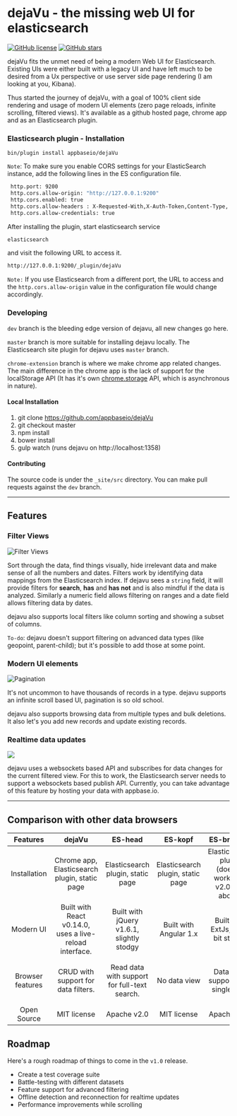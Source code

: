 dejaVu - the missing web UI for elasticsearch
====

[![GitHub license](https://img.shields.io/badge/license-MIT-blue.svg)](https://raw.githubusercontent.com/appbaseio/dejaVu/dev/LICENSE.md)
[![GitHub stars](https://img.shields.io/github/stars/appbaseio/dejaVu.svg)](https://github.com/appbaseio/dejaVu/stargazers)

dejaVu fits the unmet need of being a modern Web UI for Elasticsearch. Existing UIs were either built with a legacy UI and have left much to be desired from a Ux perspective or use server side page rendering (I am looking at you, Kibana).

Thus started the journey of dejaVu, with a goal of 100% client side rendering and usage of modern UI elements (zero page reloads, infinite scrolling, filtered views). It's available as a github hosted page, chrome app and as an Elasticsearch plugin.

### Elasticsearch plugin - Installation

``bin/plugin install appbaseio/dejaVu``

``Note``: To make sure you enable CORS settings for your ElasticSearch instance, add the following lines in the ES configuration file.

```sh
 http.port: 9200
 http.cors.allow-origin: "http://127.0.0.1:9200"
 http.cors.enabled: true
 http.cors.allow-headers : X-Requested-With,X-Auth-Token,Content-Type, Content-Length, Authorization
 http.cors.allow-credentials: true
```

After installing the plugin, 
start elasticsearch service 
```sh
elasticsearch
```
and visit the following URL to access it.

```sh 
http://127.0.0.1:9200/_plugin/dejaVu 
```

``Note:`` If you use Elasticsearch from a different port, the URL to access and the `http.cors.allow-origin` value in the configuration file would change accordingly.

### Developing

``dev`` branch is the bleeding edge version of dejavu, all new changes go here.

``master`` branch is more suitable for installing dejavu locally. The Elasticsearch site plugin for dejavu uses ``master`` branch.

``chrome-extension`` branch is where we make chrome app related changes. The main difference in the chrome app is the lack of support for the localStorage API (It has it's own [chrome.storage](https://developer.chrome.com/extensions/storage) API, which is asynchronous in nature).

#### Local Installation

1. git clone https://github.com/appbaseio/dejaVu  
2. git checkout master
3. npm install
4. bower install
5. gulp watch (runs dejavu on http://localhost:1358)


#### Contributing

The source code is under the ``_site/src`` directory.
You can make pull requests against the ``dev`` branch.

---

## Features

### Filter Views

![Filter Views](http://gdurl.com/DKHu)

Sort through the data, find things visually, hide irrelevant data and make sense of all the numbers and dates. Filters work by identifying data mappings from the Elasticsearch index. If dejavu sees a ``string`` field, it will provide filters for **search**, **has** and **has not** and is also mindful if the data is analyzed. Similarly a numeric field allows filtering on ranges and a date field allows filtering data by dates.

dejavu also supports local filters like column sorting and showing a subset of columns.

``To-do``: dejavu doesn't support filtering on advanced data types (like geopoint, parent-child); but it's possible to add those at some point.

### Modern UI elements

![Pagination](http://gdurl.com/P6Ay)

It's not uncommon to have thousands of records in a type. dejavu supports an infinite scroll based UI, pagination is so old school.

dejavu also supports browsing data from multiple types and bulk deletions. It also let's you add new records and update existing records.

### Realtime data updates

![](http://gdurl.com/lBVA)

dejavu uses a websockets based API and subscribes for data changes for the current filtered view. For this to work, the Elasticsearch server needs to support a websockets based publish API. Currently, you can take advantage of this feature by hosting your data with appbase.io.

---

## Comparison with other data browsers

|     Features     |                                                    dejaVu                                                    | ES-head | ES-kopf | ES-browser |                                 Kibana                                |
|:----------------:|:------------------------------------------------------------------------------------------------------------:|:------------------:|:------------------:|:---------------------:|:---------------------------------------------------------------------:|
| Installation     | Chrome app, Elasticsearch plugin, static page      | Elasticsearch plugin, static page | Elasticsearch plugin, static page  | Elasticsearch plugin (doesn't work with v2.0 and above) | Elasticsearch plugin |
| Modern UI        | Built with React v0.14.0, uses a live-reload interface.                                                  | Built with jQuery v1.6.1, slightly stodgy | Built with Angular 1.x | Built with ExtJs, but a bit stodgy | Built with Node.JS, Hapi, Jade                                                                     |
| Browser features | CRUD with support for data filters. | Read data with support for full-text search. | No data view |  Data view support for a single type | Read view with support for visualizations / charting |
| Open Source      | MIT license                                                                          |  Apache v2.0               |       MIT license             |   Apache v2.0                    |   Apache v2.0                                                                    |



## Roadmap

Here's a rough roadmap of things to come in the ``v1.0`` release.

* Create a test coverage suite
* Battle-testing with different datasets
* Feature support for advanced filtering
* Offline detection and reconnection for realtime updates
* Performance improvements while scrolling
